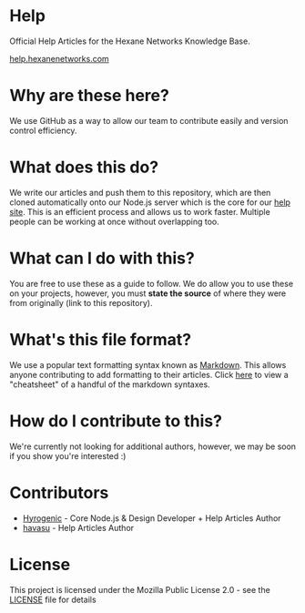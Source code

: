 # Help

Official Help Articles for the Hexane Networks Knowledge Base.

[help.hexanenetworks.com](https://help.hexanenetworks.com)

# Why are these here?

We use GitHub as a way to allow our team to contribute easily and version control efficiency. 

# What does this do?

We write our articles and push them to this repository, which are then cloned automatically onto our Node.js server which is the core for our [help site](https://help.hexanenetworks.com). This is an efficient process and allows us to work faster. Multiple people can be working at once without overlapping too.


# What can I do with this? 

You are free to use these as a guide to follow. We do allow you to use these on your projects, however, you must **state the source** of where they were from originally (link to this repository).

# What's this file format?

We use a popular text formatting syntax known as [Markdown](https://en.wikipedia.org/wiki/Markdown). This allows anyone contributing to add formatting to their articles. Click [here](https://github.com/adam-p/markdown-here/wiki/Markdown-Cheatsheet) to view a "cheatsheet" of a handful of the markdown syntaxes.

# How do I contribute to this?

We're currently not looking for additional authors, however, we may be soon if you show you're interested :)

# Contributors

* [Hyrogenic](https://steamcommunity.com/id/Hyrogenic) - Core Node.js & Design Developer + Help Articles Author
* [havasu](https://steamcommunity.com/id/havasu) - Help Articles Author

# License

This project is licensed under the Mozilla Public License 2.0 - see the [LICENSE](LICENSE) file for details
